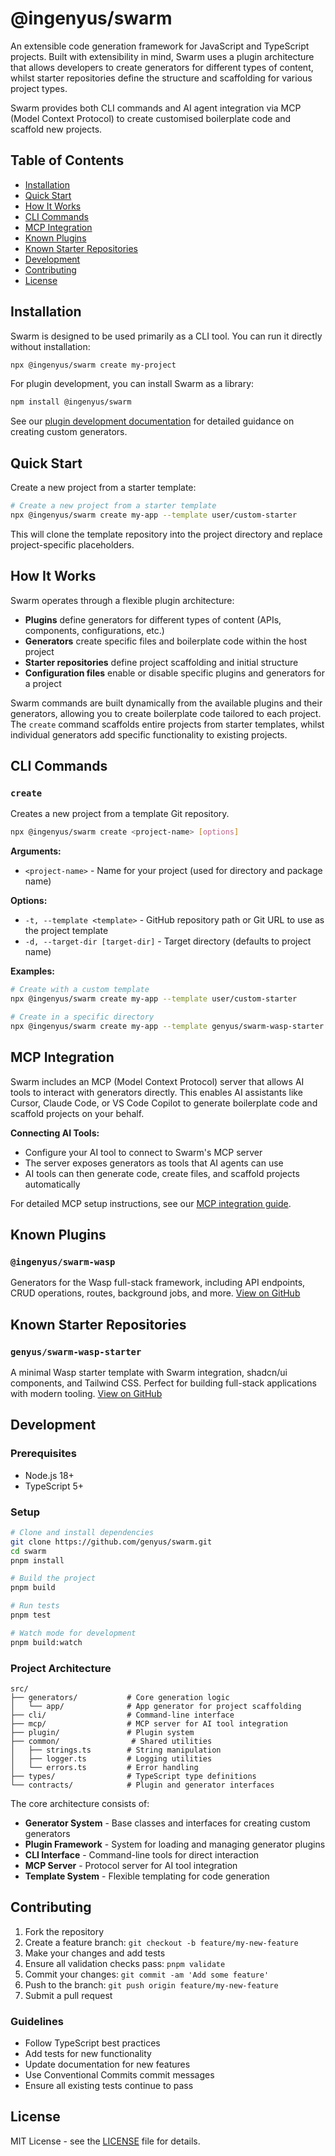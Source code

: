 # @ingenyus/swarm

An extensible code generation framework for JavaScript and TypeScript projects. Built with extensibility in mind, Swarm uses a plugin architecture that allows developers to create generators for different types of content, whilst starter repositories define the structure and scaffolding for various project types.

Swarm provides both CLI commands and AI agent integration via MCP (Model Context Protocol) to create customised boilerplate code and scaffold new projects.

## Table of Contents

- [Installation](#installation)
- [Quick Start](#quick-start)
- [How It Works](#how-it-works)
- [CLI Commands](#cli-commands)
- [MCP Integration](#mcp-integration)
- [Known Plugins](#known-plugins)
- [Known Starter Repositories](#known-starter-repositories)
- [Development](#development)
- [Contributing](#contributing)
- [License](#license)

## Installation

Swarm is designed to be used primarily as a CLI tool. You can run it directly without installation:

```bash
npx @ingenyus/swarm create my-project
```

For plugin development, you can install Swarm as a library:

```bash
npm install @ingenyus/swarm
```

See our [plugin development documentation](https://github.com/genyus/swarm/tree/main/docs) for detailed guidance on creating custom generators.

## Quick Start

Create a new project from a starter template:

```bash
# Create a new project from a starter template
npx @ingenyus/swarm create my-app --template user/custom-starter
```

This will clone the template repository into the project directory and replace project-specific placeholders.

## How It Works

Swarm operates through a flexible plugin architecture:

- **Plugins** define generators for different types of content (APIs, components, configurations, etc.)
- **Generators** create specific files and boilerplate code within the host project
- **Starter repositories** define project scaffolding and initial structure
- **Configuration files** enable or disable specific plugins and generators for a project

Swarm commands are built dynamically from the available plugins and their generators, allowing you to create boilerplate code tailored to each project. The `create` command scaffolds entire projects from starter templates, whilst individual generators add specific functionality to existing projects.

## CLI Commands

### `create`

Creates a new project from a template Git repository.

```bash
npx @ingenyus/swarm create <project-name> [options]
```

**Arguments:**
- `<project-name>` - Name for your project (used for directory and package name)

**Options:**
- `-t, --template <template>` - GitHub repository path or Git URL to use as the project template
- `-d, --target-dir [target-dir]` - Target directory (defaults to project name)

**Examples:**

```bash
# Create with a custom template
npx @ingenyus/swarm create my-app --template user/custom-starter

# Create in a specific directory
npx @ingenyus/swarm create my-app --template genyus/swarm-wasp-starter --target-dir ./projects/my-app
```

## MCP Integration

Swarm includes an MCP (Model Context Protocol) server that allows AI tools to interact with generators directly. This enables AI assistants like Cursor, Claude Code, or VS Code Copilot to generate boilerplate code and scaffold projects on your behalf.

**Connecting AI Tools:**
- Configure your AI tool to connect to Swarm's MCP server
- The server exposes generators as tools that AI agents can use
- AI tools can then generate code, create files, and scaffold projects automatically

For detailed MCP setup instructions, see our [MCP integration guide](https://github.com/genyus/swarm/tree/main/docs/mcp).

## Known Plugins

### `@ingenyus/swarm-wasp`
Generators for the Wasp full-stack framework, including API endpoints, CRUD operations, routes, background jobs, and more. [View on GitHub](https://github.com/genyus/swarm/tree/main/packages/swarm-wasp)

## Known Starter Repositories

### `genyus/swarm-wasp-starter`
A minimal Wasp starter template with Swarm integration, shadcn/ui components, and Tailwind CSS. Perfect for building full-stack applications with modern tooling. [View on GitHub](https://github.com/genyus/swarm-wasp-starter)

## Development

### Prerequisites

- Node.js 18+
- TypeScript 5+

### Setup

```bash
# Clone and install dependencies
git clone https://github.com/genyus/swarm.git
cd swarm
pnpm install

# Build the project
pnpm build

# Run tests
pnpm test

# Watch mode for development
pnpm build:watch
```

### Project Architecture

```
src/
├── generators/           # Core generation logic
│   └── app/              # App generator for project scaffolding
├── cli/                  # Command-line interface
├── mcp/                  # MCP server for AI tool integration
├── plugin/               # Plugin system
├── common/                # Shared utilities
│   ├── strings.ts        # String manipulation
│   ├── logger.ts         # Logging utilities
│   └── errors.ts         # Error handling
├── types/                # TypeScript type definitions
└── contracts/            # Plugin and generator interfaces
```

The core architecture consists of:

- **Generator System** - Base classes and interfaces for creating custom generators
- **Plugin Framework** - System for loading and managing generator plugins
- **CLI Interface** - Command-line tools for direct interaction
- **MCP Server** - Protocol server for AI tool integration
- **Template System** - Flexible templating for code generation

## Contributing

1. Fork the repository
2. Create a feature branch: `git checkout -b feature/my-new-feature`
3. Make your changes and add tests
4. Ensure all validation checks pass: `pnpm validate`
5. Commit your changes: `git commit -am 'Add some feature'`
6. Push to the branch: `git push origin feature/my-new-feature`
7. Submit a pull request

### Guidelines

- Follow TypeScript best practices
- Add tests for new functionality
- Update documentation for new features
- Use Conventional Commits commit messages
- Ensure all existing tests continue to pass

## License

MIT License - see the [LICENSE](LICENSE) file for details.
